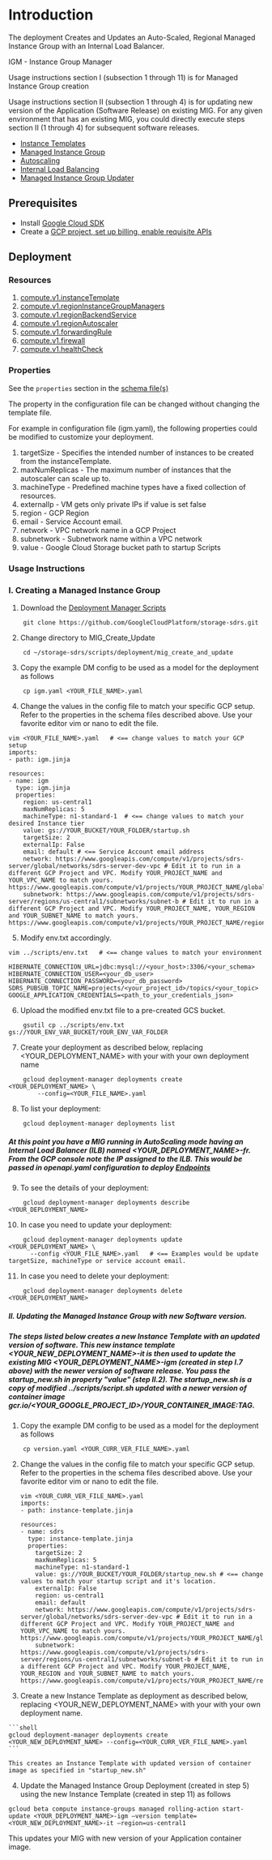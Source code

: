 # Introduction

The deployment Creates and Updates an Auto-Scaled, Regional Managed Instance Group with an Internal Load Balancer.

IGM - Instance Group Manager

Usage instructions section I (subsection 1 through 11) is for Managed Instance Group creation

Usage instructions section II (subsection 1 through 4) is for updating new version of the Application (Software Release) on existing MIG. For any given environment that has an existing MIG, you could directly execute steps section II (1 through 4) for subsequent software releases.

- [Instance Templates](https://cloud.google.com/compute/docs/instance-templates/)
- [Managed Instance Group](https://cloud.google.com/compute/docs/instance-groups/)
- [Autoscaling](https://cloud.google.com/compute/docs/autoscaler/)
- [Internal Load Balancing](https://cloud.google.com/sql/docs/mysql/high-availability)
- [Managed Instance Group Updater](https://cloud.google.com/compute/docs/instance-groups/updating-managed-instance-groups)

## Prerequisites
- Install [Google Cloud SDK](https://cloud.google.com/sdk)
- Create a [GCP project, set up billing, enable requisite APIs](../project/README.md)


## Deployment

### Resources

1. [compute.v1.instanceTemplate](https://cloud.google.com/compute/docs/reference/rest/v1/instanceTemplates)
2. [compute.v1.regionInstanceGroupManagers](https://cloud.google.com/compute/docs/reference/rest/v1/regionInstanceGroupManagers)
3. [compute.v1.regionBackendService](https://cloud.google.com/compute/docs/reference/rest/v1/regionBackendServices)
4. [compute.v1.regionAutoscaler](https://cloud.google.com/compute/docs/reference/rest/v1/regionAutoscalers)
5. [compute.v1.forwardingRule](https://cloud.google.com/compute/docs/reference/rest/v1/forwardingRules)
6. [compute.v1.firewall](https://cloud.google.com/compute/docs/reference/rest/v1/firewalls)
7. [compute.v1.healthCheck](https://cloud.google.com/compute/docs/reference/rest/v1/healthChecks)



### Properties

See the `properties` section in the [schema file(s)](https://cloud.google.com/deployment-manager/docs/configuration/templates/using-schemas)

The property in the configuration file can be changed without changing the template file.

For example in configuration file (igm.yaml), the following properties could be modified to customize your deployment.

1. targetSize - Specifies the intended number of instances to be created from the instanceTemplate.
2. maxNumReplicas - The maximum number of instances that the autoscaler can scale up to.
3. machineType - Predefined machine types have a fixed collection of resources.
4. externalIp - VM gets only private IPs if value is set false
5. region - GCP Region
6. email - Service Account email.
7. network - VPC network name in a GCP Project
8. subnetwork - Subnetwork name within a VPC network
9. value - Google Cloud Storage bucket path to startup Scripts




### Usage Instructions

### I. Creating a Managed Instance Group


1. Download the [Deployment Manager Scripts](https://github.com/GoogleCloudPlatform/storage-sdrs.git)

```shell
    git clone https://github.com/GoogleCloudPlatform/storage-sdrs.git
```

2. Change directory to MIG_Create_Update

```shell
    cd ~/storage-sdrs/scripts/deployment/mig_create_and_update
```

3. Copy the example DM config to be used as a model for the deployment as follows

```shell
    cp igm.yaml <YOUR_FILE_NAME>.yaml
```

4. Change the values in the config file to match your specific GCP setup.
   Refer to the properties in the schema files described above. Use your favorite
   editor vim or nano to edit the file.

```shell
vim <YOUR_FILE_NAME>.yaml   # <== change values to match your GCP setup
imports:
- path: igm.jinja

resources:
- name: igm
  type: igm.jinja
  properties:
    region: us-central1
    maxNumReplicas: 5
    machineType: n1-standard-1  # <== change values to match your desired Instance tier
    value: gs://YOUR_BUCKET/YOUR_FOLDER/startup.sh
    targetSize: 2
    externalIp: False
    email: default # <== Service Account email address
    network: https://www.googleapis.com/compute/v1/projects/sdrs-server/global/networks/sdrs-server-dev-vpc # Edit it to run in a different GCP Project and VPC. Modify YOUR_PROJECT_NAME and YOUR_VPC_NAME to match yours. https://www.googleapis.com/compute/v1/projects/YOUR_PROJECT_NAME/global/networks/YOUR_VPC_NAME
    subnetwork: https://www.googleapis.com/compute/v1/projects/sdrs-server/regions/us-central1/subnetworks/subnet-b # Edit it to run in a different GCP Project and VPC. Modify YOUR_PROJECT_NAME, YOUR_REGION and YOUR_SUBNET_NAME to match yours. https://www.googleapis.com/compute/v1/projects/YOUR_PROJECT_NAME/regions/YOUR_REGION/subnetworks/YOUR_SUBNET_NAME
```

5. Modify env.txt accordingly.

```shell
vim ../scripts/env.txt   # <== change values to match your environment

HIBERNATE_CONNECTION_URL=jdbc:mysql://<your_host>:3306/<your_schema>
HIBERNATE_CONNECTION_USER=<your_db_user>
HIBERNATE_CONNECTION_PASSWORD=<your_db_password>
SDRS_PUBSUB_TOPIC_NAME=projects/<your_project_id>/topics/<your_topic>
GOOGLE_APPLICATION_CREDENTIALS=<path_to_your_credentials_json>
```

6. Upload the modified env.txt file to a pre-created GCS bucket.

```shell
    gsutil cp ../scripts/env.txt gs://YOUR_ENV_VAR_BUCKET/YOUR_ENV_VAR_FOLDER
```


7. Create your deployment as described below, replacing <YOUR_DEPLOYMENT_NAME>
   with your with your own deployment name

```shell
    gcloud deployment-manager deployments create <YOUR_DEPLOYMENT_NAME> \
        --config=<YOUR_FILE_NAME>.yaml
```
8. To list your deployment:

```shell
    gcloud deployment-manager deployments list
```
##### At this point you have a MIG running in AutoScaling mode having an Internal Load Balancer (ILB) named <YOUR_DEPLOYMENT_NAME>-fr. From the GCP console note the IP assigned to the ILB. This would be passed in openapi.yaml configuration to deploy [Endpoints](https://cloud.google.com/endpoints/docs/openapi/)


9. To see the details of your deployment:

```shell
    gcloud deployment-manager deployments describe <YOUR_DEPLOYMENT_NAME>
```

10. In case you need to update your deployment:

```shell
    gcloud deployment-manager deployments update <YOUR_DEPLOYMENT_NAME> \
      --config <YOUR_FILE_NAME>.yaml   # <== Examples would be update targetSize, machineType or service account email.
```

11. In case you need to delete your deployment:

```shell
    gcloud deployment-manager deployments delete <YOUR_DEPLOYMENT_NAME>
```


##### II. Updating the Managed Instance Group with new Software version.

##### The steps listed below creates a new Instance Template with an updated version of software. This new instance template <YOUR_NEW_DEPLOYMENT_NAME>-it is then used to update the existing MIG <YOUR_DEPLOYMENT_NAME>-igm (created in step I.7 above) with the newer version of software release. You pass the startup_new.sh in property "value" (step II.2). The startup_new.sh is a copy of modified ../scripts/script.sh updated with a newer version of container image gcr.io/<YOUR_GOOGLE_PROJECT_ID>/YOUR_CONTAINER_IMAGE:TAG.

1. Copy the example DM config to be used as a model for the deployment as follows

```shell
    cp version.yaml <YOUR_CURR_VER_FILE_NAME>.yaml
```

2. Change the values in the config file to match your specific GCP setup.
   Refer to the properties in the schema files described above. Use your favorite
   editor vim or nano to edit the file.

   ```shell
   vim <YOUR_CURR_VER_FILE_NAME>.yaml
   imports:
   - path: instance-template.jinja

   resources:
   - name: sdrs
     type: instance-template.jinja
     properties:
       targetSize: 2
       maxNumReplicas: 5
       machineType: n1-standard-1
       value: gs://YOUR_BUCKET/YOUR_FOLDER/startup_new.sh # <== change values to match your startup script and it's location.
       externalIp: False
       region: us-central1
       email: default
       network: https://www.googleapis.com/compute/v1/projects/sdrs-server/global/networks/sdrs-server-dev-vpc # Edit it to run in a different GCP Project and VPC. Modify YOUR_PROJECT_NAME and YOUR_VPC_NAME to match yours. https://www.googleapis.com/compute/v1/projects/YOUR_PROJECT_NAME/global/networks/YOUR_VPC_NAME
       subnetwork: https://www.googleapis.com/compute/v1/projects/sdrs-server/regions/us-central1/subnetworks/subnet-b # Edit it to run in a different GCP Project and VPC. Modify YOUR_PROJECT_NAME, YOUR_REGION and YOUR_SUBNET_NAME to match yours. https://www.googleapis.com/compute/v1/projects/YOUR_PROJECT_NAME/regions/YOUR_REGION/subnetworks/YOUR_SUBNET_NAME
    ```

  3. Create a new Instance Template as deployment as described below, replacing <YOUR_NEW_DEPLOYMENT_NAME>
       with your with your own deployment name.

    ```shell
    gcloud deployment-manager deployments create <YOUR_NEW_DEPLOYMENT_NAME> --config=<YOUR_CURR_VER_FILE_NAME>.yaml
    ```

    This creates an Instance Template with updated version of container image as specified in "startup_new.sh"


  4. Update the Managed Instance Group Deployment (created in step 5) using the new Instance Template (created in step 11) as follows

  ```shell
  gcloud beta compute instance-groups managed rolling-action start-update <YOUR_DEPLOYMENT_NAME>-igm –version template=<YOUR_NEW_DEPLOYMENT_NAME>-it –region=us-central1
  ```

  This updates your MIG with new version of your Application container image.
